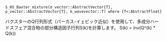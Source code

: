 ```
S_HS_Baxter_mixture(σ_vector::AbstractVector{T}, ρ_vector::AbstractVector{T}, k_wavevector::T) where {T<:AbstractFloat}
```

バクスターのQ行列形式（パーカス-イェビック近似）を使用して、多成分ハードスフェア混合物の部分構造因子行列S(k)を計算します。 S(k) = inv(Qᴴ(k) * Q(k))
